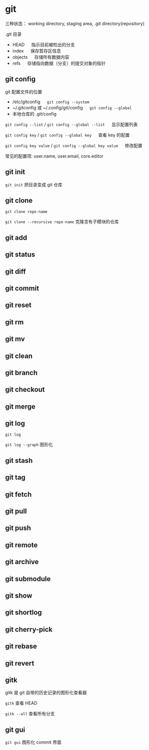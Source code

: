 # git
三种状态： working directory,  staging area,  .git directory(repository)

.git 目录

* HEAD  &emsp;  指示目前被检出的分支
* index  &emsp;  保存暂存区信息
* objects  &emsp;  存储所有数据内容
* refs  &emsp;  存储指向数据（分支）的提交对象的指针

## git config
git 配置文件的位置

* /etc/gitconfig  &emsp;  `git config --system`
* ~/.gitconfig 或 ~/.config/git/config  &emsp;  `git config --global`
* 本地仓库的 .git/config

`git config --list` / `git config --global --list`  &emsp;  显示配置列表

`git config key` / `git config --global key`  &emsp;  查看 key 的配置

`git config key value` / `git config --global key value`  &emsp;  修改配置

常见的配置项: user.name, user.email, core.editor

## git init
`git init`  把目录变成 git 仓库

## git clone
`git clone repo-name`

`git clone --recursive repo-name`  克隆含有子模块的仓库

## git add

## git status

## git diff

## git commit

## git reset

## git rm

## git mv

## git clean


## git branch

## git checkout

## git merge

## git log
`git log`

`git log --graph` 图形化

## git stash

## git tag

## git fetch

## git pull

## git push

## git remote

## git archive

## git submodule

## git show

## git shortlog

## git cherry-pick

## git rebase

## git revert

## gitk
gitk 是 git 自带的历史记录的图形化查看器

`gitk`  查看 HEAD

`gitk --all`  查看所有分支

## git gui
`git gui`  图形化 commit 界面
